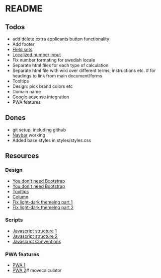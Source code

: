 # README

## Todos
* add delete extra applicants button functionality
* Add footer
* [FIeld sets](https://developer.mozilla.org/en-US/docs/Learn_web_development/Extensions/Forms/How_to_structure_a_web_form)
* [Localized number input](https://stackoverflow.com/questions/13412204/localization-of-input-type-number)
* Fix number formating for swedish locale
* Separate html files for each type of calculation
* Separate html file with wiki over different terms, instructions etc. # for headings to link from main document/forms
* Tooltips
* Design: pick brand colors etc
* Domain name
* Google adsense integration
* PWA features

## Dones
* git setup, including github
* [Navbar](https://www.aleksandrhovhannisyan.com/blog/responsive-navbar-tutorial/) working
* Added base styles in styles/styles.css


## Resources
### Design
* [You don't need Bootstrap](https://davidhartsough.com/you-dont-need-bootstrap/)
* [You don't need Bootstrap](https://github.com/davidhartsough/you-dont-need-bootstrap)
* [Tooltips](https://www.w3schools.com/howto/howto_css_tooltip.asp)
* [Column](https://developer.mozilla.org/en-US/docs/Web/CSS/Layout_cookbook/Column_layouts)
* [Fix light-dark themeing part 1](https://developer.mozilla.org/en-US/docs/Web/CSS/color_value/light-dark)
* [Fix light-dark themeing part 2](https://developer.mozilla.org/en-US/docs/Web/CSS/@media/prefers-color-scheme)


### Scripts
* [Javascript structure 1](https://gomakethings.com/how-i-structure-my-javascript-projects-in-2022/)
* [Javascript structure 2](https://www.taniarascia.com/javascript-mvc-todo-app/)
* [Javascript Conventions](https://developer.mozilla.org/en-US/docs/MDN/Writing_guidelines/Code_style_guide/JavaScript)

### PWA features
* [PWA 1](https://developer.mozilla.org/en-US/docs/Web/Progressive_web_apps)
* [PWA 2](https://developer.mozilla.org/en-US/docs/Web/Progressive_web_apps/Tutorials)# movecalculator

